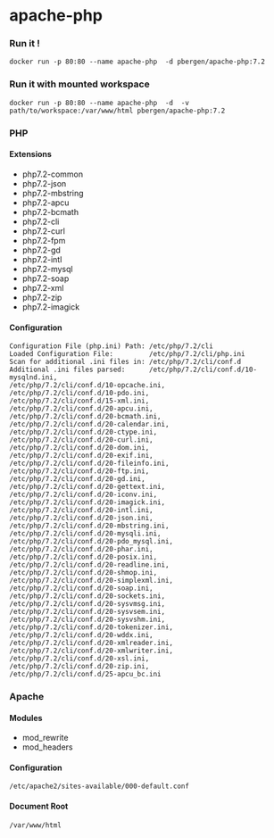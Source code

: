# apache-php

### Run it !
    docker run -p 80:80 --name apache-php  -d pbergen/apache-php:7.2
### Run it with mounted workspace
    docker run -p 80:80 --name apache-php  -d  -v path/to/workspace:/var/www/html pbergen/apache-php:7.2
### PHP 
#### Extensions
- php7.2-common
- php7.2-json
- php7.2-mbstring
- php7.2-apcu
- php7.2-bcmath
- php7.2-cli
- php7.2-curl
- php7.2-fpm
- php7.2-gd
- php7.2-intl
- php7.2-mysql
- php7.2-soap
- php7.2-xml
- php7.2-zip
- php7.2-imagick

#### Configuration
    Configuration File (php.ini) Path: /etc/php/7.2/cli
    Loaded Configuration File:         /etc/php/7.2/cli/php.ini
    Scan for additional .ini files in: /etc/php/7.2/cli/conf.d
    Additional .ini files parsed:      /etc/php/7.2/cli/conf.d/10-mysqlnd.ini,
    /etc/php/7.2/cli/conf.d/10-opcache.ini,
    /etc/php/7.2/cli/conf.d/10-pdo.ini,
    /etc/php/7.2/cli/conf.d/15-xml.ini,
    /etc/php/7.2/cli/conf.d/20-apcu.ini,
    /etc/php/7.2/cli/conf.d/20-bcmath.ini,
    /etc/php/7.2/cli/conf.d/20-calendar.ini,
    /etc/php/7.2/cli/conf.d/20-ctype.ini,
    /etc/php/7.2/cli/conf.d/20-curl.ini,
    /etc/php/7.2/cli/conf.d/20-dom.ini,
    /etc/php/7.2/cli/conf.d/20-exif.ini,
    /etc/php/7.2/cli/conf.d/20-fileinfo.ini,
    /etc/php/7.2/cli/conf.d/20-ftp.ini,
    /etc/php/7.2/cli/conf.d/20-gd.ini,
    /etc/php/7.2/cli/conf.d/20-gettext.ini,
    /etc/php/7.2/cli/conf.d/20-iconv.ini,
    /etc/php/7.2/cli/conf.d/20-imagick.ini,
    /etc/php/7.2/cli/conf.d/20-intl.ini,
    /etc/php/7.2/cli/conf.d/20-json.ini,
    /etc/php/7.2/cli/conf.d/20-mbstring.ini,
    /etc/php/7.2/cli/conf.d/20-mysqli.ini,
    /etc/php/7.2/cli/conf.d/20-pdo_mysql.ini,
    /etc/php/7.2/cli/conf.d/20-phar.ini,
    /etc/php/7.2/cli/conf.d/20-posix.ini,
    /etc/php/7.2/cli/conf.d/20-readline.ini,
    /etc/php/7.2/cli/conf.d/20-shmop.ini,
    /etc/php/7.2/cli/conf.d/20-simplexml.ini,
    /etc/php/7.2/cli/conf.d/20-soap.ini,
    /etc/php/7.2/cli/conf.d/20-sockets.ini,
    /etc/php/7.2/cli/conf.d/20-sysvmsg.ini,
    /etc/php/7.2/cli/conf.d/20-sysvsem.ini,
    /etc/php/7.2/cli/conf.d/20-sysvshm.ini,
    /etc/php/7.2/cli/conf.d/20-tokenizer.ini,
    /etc/php/7.2/cli/conf.d/20-wddx.ini,
    /etc/php/7.2/cli/conf.d/20-xmlreader.ini,
    /etc/php/7.2/cli/conf.d/20-xmlwriter.ini,
    /etc/php/7.2/cli/conf.d/20-xsl.ini,
    /etc/php/7.2/cli/conf.d/20-zip.ini,
    /etc/php/7.2/cli/conf.d/25-apcu_bc.ini

### Apache 
#### Modules
- mod_rewrite
- mod_headers

#### Configuration
    /etc/apache2/sites-available/000-default.conf
    
#### Document Root
    /var/www/html 